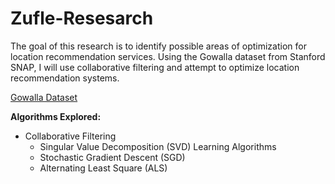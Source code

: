 ﻿# Zufle-Resesarch

The goal of this research is to identify possible areas of optimization for location recommendation services. Using the Gowalla dataset from Stanford SNAP, I will use collaborative filtering and attempt to optimize location recommendation systems.

[Gowalla Dataset](https://snap.stanford.edu/data/loc-gowalla.html)

__Algorithms Explored:__ 
    
  - Collaborative Filtering 
      - Singular Value Decomposition (SVD)
  Learning Algorithms
    - Stochastic Gradient Descent (SGD)
    - Alternating Least Square (ALS)

